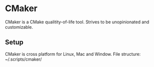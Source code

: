 # CMaker

CMaker is a CMake qualitity-of-life tool. Strives to be unopinionated and customizable.

## Setup
CMaker is cross platform for Linux, Mac and Window.
File structure:
    ~/.scripts/cmaker/
